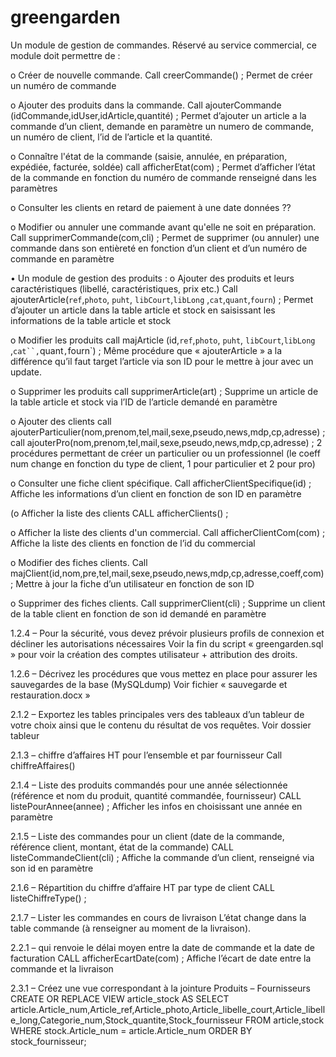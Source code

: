 # greengarden

Un module de gestion de commandes. Réservé au service commercial, ce module 
doit permettre de :

o Créer de nouvelle commande.
Call creerCommande() ;
Permet de créer un numéro de commande 

o Ajouter des produits dans la commande.
Call ajouterCommande (idCommande,idUser,idArticle,quantité) ;
Permet d’ajouter un article a la commande d’un client, demande en paramètre un numero de commande, un numéro de client, l’id de l’article et la quantité.

o Connaître l'état de la commande (saisie, annulée, en préparation, expédiée, 
facturée, soldée)
call afficherEtat(com) ;
Permet d’afficher l’état de la commande en fonction du numéro de commande renseigné dans les paramètres 

o Consulter les clients en retard de paiement à une date données
??

o Modifier ou annuler une commande avant qu'elle ne soit en préparation.
Call supprimerCommande(com,cli) ;
Permet de supprimer (ou annuler) une commande dans son entièreté en fonction d’un client et d’un numéro de commande en paramètre 

• Un module de gestion des produits :
o Ajouter des produits et leurs caractéristiques (libellé, caractéristiques, prix 
etc.)
Call ajouterArticle(`ref`,`photo`, `puht`, `libCourt`,`libLong` ,`cat`,`quant`,`fourn`) ;
Permet d’ajouter un article dans la table article et stock en saisissant les informations de la table article et stock

o Modifier les produits
call majArticle (id,`ref`,`photo`, `puht`, `libCourt`,`libLong` ,`cat``,`quant`,`fourn`) ;
Même procédure que « ajouterArticle » a la différence qu’il faut target l’article via son ID pour le mettre à jour avec un update.

o Supprimer les produits
call supprimerArticle(art) ;
Supprime un article de la table article et stock via l’ID de l’article demandé en paramètre 

o Ajouter des clients
call ajouterParticulier(nom,prenom,tel,mail,sexe,pseudo,news,mdp,cp,adresse) ;
call ajouterPro(nom,prenom,tel,mail,sexe,pseudo,news,mdp,cp,adresse) ;
2 procédures permettant de créer un particulier ou un professionnel (le coeff num change en fonction du type de client, 1 pour particulier et 2 pour pro)

o Consulter une fiche client spécifique.
Call afficherClientSpecifique(id) ;
Affiche les informations d’un client en fonction de son ID en paramètre 

(o Afficher la liste des clients
CALL afficherClients() ;

o Afficher la liste des clients d'un commercial.
Call afficherClientCom(com) ;
Affiche la liste des clients en fonction de l’id du commercial

o Modifier des fiches clients.
Call majClient(id,nom,pre,tel,mail,sexe,pseudo,news,mdp,cp,adresse,coeff,com) ;
Mettre à jour la fiche d’un utilisateur en fonction de son ID

o Supprimer des fiches clients.
Call supprimerClient(cli) ;
Supprime un client de la table client en fonction de son id demandé en paramètre 

1.2.4 – Pour la sécurité, vous devez prévoir plusieurs profils de connexion et décliner les autorisations nécessaires
Voir la fin du script « greengarden.sql » pour voir la création des comptes utilisateur + attribution des droits.

1.2.6 – Décrivez les procédures que vous mettez en place pour assurer les sauvegardes de la base (MySQLdump)
Voir fichier « sauvegarde et restauration.docx » 

2.1.2 – Exportez les tables principales vers des tableaux d’un tableur de votre choix ainsi que le contenu du résultat de vos requêtes.
Voir dossier tableur

2.1.3 – chiffre d’affaires HT pour l’ensemble et par fournisseur
Call chiffreAffaires()

2.1.4 – Liste des produits commandés pour une année sélectionnée (référence et nom du 
produit, quantité commandée, fournisseur)
CALL listePourAnnee(annee) ;
Afficher les infos en choisissant une année en paramètre 

2.1.5 – Liste des commandes pour un client (date de la commande, référence client, 
montant, état de la commande)
CALL listeCommandeClient(cli) ;
Affiche la commande d’un client, renseigné via son id en paramètre 

2.1.6 – Répartition du chiffre d’affaire HT par type de client
CALL listeChiffreType() ;

2.1.7 – Lister les commandes en cours de livraison
L’état change dans la table commande (à renseigner au moment de la livraison).

2.2.1 – qui renvoie le délai moyen entre la date de commande et la date de facturation
CALL afficherEcartDate(com) ;
Affiche l’écart de date entre la commande et la livraison

2.3.1 – Créez une vue correspondant à la jointure Produits – Fournisseurs
CREATE OR REPLACE VIEW article_stock AS 
SELECT article.Article_num,Article_ref,Article_photo,Article_libelle_court,Article_libelle_long,Categorie_num,Stock_quantite,Stock_fournisseur 
FROM article,stock 
WHERE stock.Article_num = article.Article_num 
ORDER BY stock_fournisseur;

